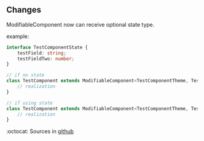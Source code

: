 ## Changes
ModifiableComponent now can receive optional state type.

example: 
``` ts
interface TestComponentState {
    testField: string;
    testFieldTwo: number;
}

// if no state
class TestComponent extends ModifiableComponent<TestComponentTheme, TestComponentProps> {
    // realization
}

// if using state
class TestComponent extends ModifiableComponent<TestComponentTheme, TestComponentProps, TestComponentState> {
    // realization
}
```

:octocat: Sources in [github](https://github.com/Kostayne/react-modifier)